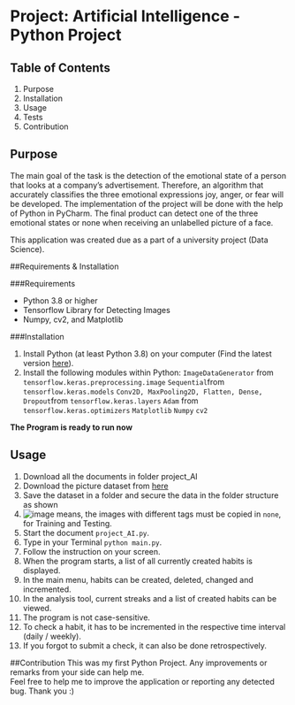 # Project: Artificial Intelligence - Python Project 

## Table of Contents
1. Purpose
2. Installation
3. Usage
4. Tests
5. Contribution

## Purpose
The main goal of the task is the detection of the emotional state of a person that looks at a company’s
advertisement. Therefore, an algorithm that accurately classifies the three emotional expressions
joy, anger, or fear will be developed. The implementation of the project will be done with the help of
Python in PyCharm. The final product can detect one of the three emotional states or none when
receiving an unlabelled picture of a face.

This application was created due as a part of a university project (Data Science).

##Requirements & Installation

###Requirements
- Python 3.8 or higher
- Tensorflow Library for Detecting Images
- Numpy, cv2, and Matplotlib

###Installation
1. Install Python (at least Python 3.8) on your computer
(Find the latest version [here](https://www.python.org/downloads/)).
2. Install the following modules within Python:
   ```ImageDataGenerator``` from ```tensorflow.keras.preprocessing.image```
   ```Sequential```from ```tensorflow.keras.models```
   ```Conv2D, MaxPooling2D, Flatten, Dense, Dropout```from ```tensorflow.keras.layers```
   ```Adam``` from ```tensorflow.keras.optimizers```
   ```Matplotlib```
   ```Numpy```
   ```cv2```

**The Program is ready to run now**

## Usage

1. Download all the documents in folder project_AI
2. Download the picture dataset from [here](https://www.kaggle.com/datasets/msambare/fer2013)
3. Save the dataset in a folder and secure the data in the folder structure as shown
4. ![image](https://github.com/user-attachments/assets/3b11c283-be2d-4b22-ab76-04717c1a4f63) means, the images with different tags must be copied in ```none```, for Training and Testing.
5. Start the document ```project_AI.py```.
6. Type in your Terminal ```python main.py```.
7. Follow the instruction on your screen.
8. When the program starts, a list of all currently created habits is displayed.
9. In the main menu, habits can be created, deleted, changed and incremented.
10. In the analysis tool, current streaks and a list of created habits can be viewed.
11. The program is not case-sensitive.
12. To check a habit, it has to be incremented in the respective time interval (daily / weekly).
13. If you forgot to submit a check, it can also be done retrospectively.

##Contribution
This was my first Python Project. Any improvements or remarks from your side can help me. \
Feel free to help me to improve the application or reporting any detected bug. Thank you :)
